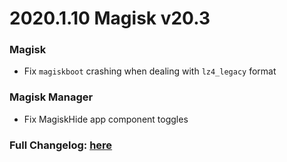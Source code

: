 # 2020.1.10 Magisk v20.3

### Magisk
- Fix `magiskboot` crashing when dealing with `lz4_legacy` format

### Magisk Manager
- Fix MagiskHide app component toggles

### Full Changelog: [here](https://magisk.aac6fef.top/changes.html)
